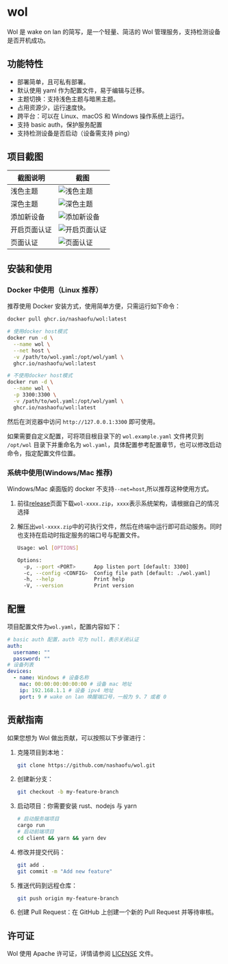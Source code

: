 # wol

Wol 是 wake on lan 的简写，是一个轻量、简洁的 Wol 管理服务，支持检测设备是否开机成功。

## 功能特性

- 部署简单，且可私有部署。
- 默认使用 yaml 作为配置文件，易于编辑与迁移。
- 主题切换：支持浅色主题与暗黑主题。
- 占用资源少，运行速度快。
- 跨平台：可以在 Linux、macOS 和 Windows 操作系统上运行。
- 支持 basic auth，保护服务配置
- 支持检测设备是否启动（设备需支持 ping）

## 项目截图

| 截图说明     | 截图                                                    |
| ------------ | ------------------------------------------------------- |
| 浅色主题     | ![浅色主题](resources/screenshots/浅色主题.png)         |
| 深色主题     | ![深色主题](resources/screenshots/深色主题.png)         |
| 添加新设备   | ![添加新设备](resources/screenshots/添加新设备.png)     |
| 开启页面认证 | ![开启页面认证](resources/screenshots/开启页面认证.png) |
| 页面认证     | ![页面认证](resources/screenshots/页面认证.png)         |

## 安装和使用

### Docker 中使用（Linux 推荐）

推荐使用 Docker 安装方式，使用简单方便，只需运行如下命令：

```sh
docker pull ghcr.io/nashaofu/wol:latest

# 使用docker host模式
docker run -d \
  --name wol \
  --net host \
  -v /path/to/wol.yaml:/opt/wol/yaml \
  ghcr.io/nashaofu/wol:latest

# 不使用docker host模式
docker run -d \
  --name wol \
  -p 3300:3300 \
  -v /path/to/wol.yaml:/opt/wol/yaml \
  ghcr.io/nashaofu/wol:latest
```

然后在浏览器中访问 `http://127.0.0.1:3300` 即可使用。

如果需要自定义配置，可将项目根目录下的 `wol.example.yaml` 文件拷贝到 `/opt/wol` 目录下并重命名为 `wol.yaml`，具体配置参考配置章节，也可以修改启动命令，指定配置文件位置。

### 系统中使用(Windows/Mac 推荐)

Windows/Mac 桌面版的 docker 不支持`--net=host`,所以推荐这种使用方式。

1. 前往[release](https://github.com/nashaofu/wol/releases)页面下载`wol-xxxx.zip`，`xxxx`表示系统架构，请根据自己的情况选择
2. 解压出`wol-xxxx.zip`中的可执行文件，然后在终端中运行即可启动服务。同时也支持在启动时指定服务的端口号与配置文件。

   ```bash
   Usage: wol [OPTIONS]

   Options:
     -p, --port <PORT>      App listen port [default: 3300]
     -c, --config <CONFIG>  Config file path [default: ./wol.yaml]
     -h, --help             Print help
     -V, --version          Print version
   ```

## 配置

项目配置文件为`wol.yaml`，配置内容如下：

```yaml
# basic auth 配置，auth 可为 null，表示关闭认证
auth:
  username: ""
  password: ""
# 设备列表
devices:
  - name: Windows # 设备名称
    mac: 00:00:00:00:00:00 # 设备 mac 地址
    ip: 192.168.1.1 # 设备 ipv4 地址
    port: 9 # wake on lan 唤醒端口号，一般为 9、7 或者 0
```

## 贡献指南

如果您想为 Wol 做出贡献，可以按照以下步骤进行：

1. 克隆项目到本地：

   ```sh
   git clone https://github.com/nashaofu/wol.git
   ```

2. 创建新分支：

   ```sh
   git checkout -b my-feature-branch
   ```

3. 启动项目：你需要安装 rust、nodejs 与 yarn

   ```sh
   # 启动服务端项目
   cargo run
   # 启动前端项目
   cd client && yarn && yarn dev
   ```

4. 修改并提交代码：

   ```sh
   git add .
   git commit -m "Add new feature"
   ```

5. 推送代码到远程仓库：

   ```sh
   git push origin my-feature-branch
   ```

6. 创建 Pull Request：在 GitHub 上创建一个新的 Pull Request 并等待审核。

## 许可证

Wol 使用 Apache 许可证，详情请参阅 [LICENSE](LICENSE) 文件。
